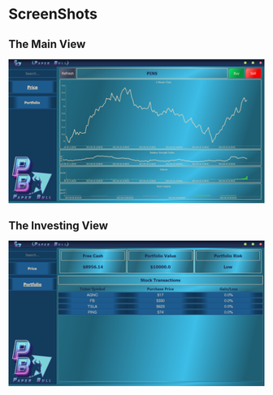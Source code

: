 # ScreenShots
## The Main View
![Image 1](https://github.com/areed2017/BullishPaperStocks/blob/main/imgs/Screenshot_1.png?raw=true)

## The Investing View
![Image 2](https://github.com/areed2017/BullishPaperStocks/blob/main/imgs/Screenshot_2.png?raw=true)